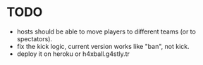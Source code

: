 # TODO

* hosts should be able to move players to different teams (or to spectators).
* fix the kick logic, current version works like "ban", not kick.
* deploy it on heroku or h4xball.g4stly.tr